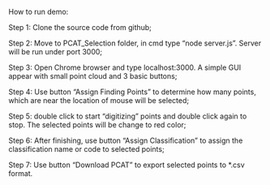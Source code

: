 How to run demo:

Step 1: Clone the source code from github;

Step 2: Move to PCAT_Selection folder, in cmd type “node server.js”. Server will be run under port 3000;

Step 3: Open Chrome browser and type localhost:3000. A simple GUI appear with small point cloud and 3 basic buttons;

Step 4: Use button “Assign Finding Points” to determine how many points, which are near the location of mouse will be selected;

Step 5: double click to start “digitizing” points and double click again to stop. The selected points will be change to red color;

Step 6: After finishing, use button “Assign Classification” to assign the classification name or code to selected points;

Step 7: Use button “Download PCAT” to export selected points to *.csv format.

